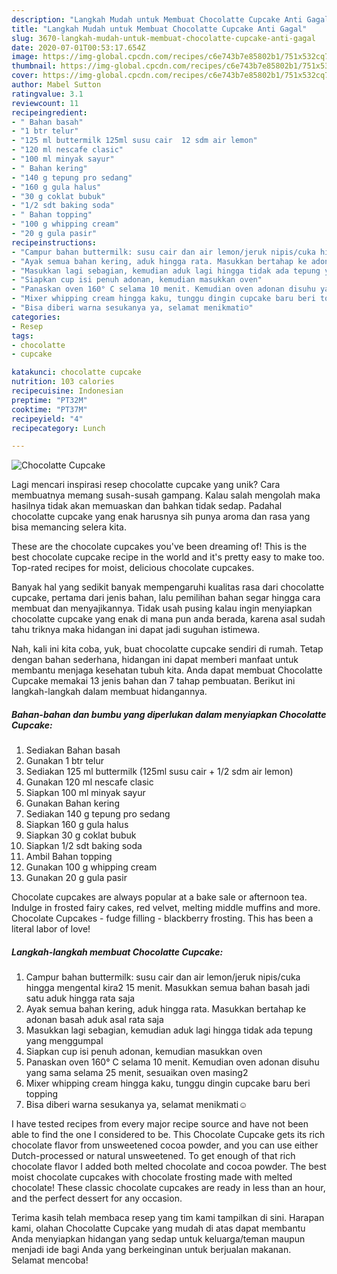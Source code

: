 ```yaml
---
description: "Langkah Mudah untuk Membuat Chocolatte Cupcake Anti Gagal"
title: "Langkah Mudah untuk Membuat Chocolatte Cupcake Anti Gagal"
slug: 3670-langkah-mudah-untuk-membuat-chocolatte-cupcake-anti-gagal
date: 2020-07-01T00:53:17.654Z
image: https://img-global.cpcdn.com/recipes/c6e743b7e85802b1/751x532cq70/chocolatte-cupcake-foto-resep-utama.jpg
thumbnail: https://img-global.cpcdn.com/recipes/c6e743b7e85802b1/751x532cq70/chocolatte-cupcake-foto-resep-utama.jpg
cover: https://img-global.cpcdn.com/recipes/c6e743b7e85802b1/751x532cq70/chocolatte-cupcake-foto-resep-utama.jpg
author: Mabel Sutton
ratingvalue: 3.1
reviewcount: 11
recipeingredient:
- " Bahan basah"
- "1 btr telur"
- "125 ml buttermilk 125ml susu cair  12 sdm air lemon"
- "120 ml nescafe clasic"
- "100 ml minyak sayur"
- " Bahan kering"
- "140 g tepung pro sedang"
- "160 g gula halus"
- "30 g coklat bubuk"
- "1/2 sdt baking soda"
- " Bahan topping"
- "100 g whipping cream"
- "20 g gula pasir"
recipeinstructions:
- "Campur bahan buttermilk: susu cair dan air lemon/jeruk nipis/cuka hingga mengental kira2 15 menit. Masukkan semua bahan basah jadi satu aduk hingga rata saja"
- "Ayak semua bahan kering, aduk hingga rata. Masukkan bertahap ke adonan basah aduk asal rata saja"
- "Masukkan lagi sebagian, kemudian aduk lagi hingga tidak ada tepung yang menggumpal"
- "Siapkan cup isi penuh adonan, kemudian masukkan oven"
- "Panaskan oven 160° C selama 10 menit. Kemudian oven adonan disuhu yang sama selama 25 menit, sesuaikan oven masing2"
- "Mixer whipping cream hingga kaku, tunggu dingin cupcake baru beri topping"
- "Bisa diberi warna sesukanya ya, selamat menikmati☺"
categories:
- Resep
tags:
- chocolatte
- cupcake

katakunci: chocolatte cupcake 
nutrition: 103 calories
recipecuisine: Indonesian
preptime: "PT32M"
cooktime: "PT37M"
recipeyield: "4"
recipecategory: Lunch

---
```



![Chocolatte Cupcake](https://img-global.cpcdn.com/recipes/c6e743b7e85802b1/751x532cq70/chocolatte-cupcake-foto-resep-utama.jpg)

Lagi mencari inspirasi resep chocolatte cupcake yang unik? Cara membuatnya memang susah-susah gampang. Kalau salah mengolah maka hasilnya tidak akan memuaskan dan bahkan tidak sedap. Padahal chocolatte cupcake yang enak harusnya sih punya aroma dan rasa yang bisa memancing selera kita.

These are the chocolate cupcakes you&#39;ve been dreaming of! This is the best chocolate cupcake recipe in the world and it&#39;s pretty easy to make too. Top-rated recipes for moist, delicious chocolate cupcakes.

Banyak hal yang sedikit banyak mempengaruhi kualitas rasa dari chocolatte cupcake, pertama dari jenis bahan, lalu pemilihan bahan segar hingga cara membuat dan menyajikannya. Tidak usah pusing kalau ingin menyiapkan chocolatte cupcake yang enak di mana pun anda berada, karena asal sudah tahu triknya maka hidangan ini dapat jadi suguhan istimewa.


Nah, kali ini kita coba, yuk, buat chocolatte cupcake sendiri di rumah. Tetap dengan bahan sederhana, hidangan ini dapat memberi manfaat untuk membantu menjaga kesehatan tubuh kita. Anda dapat membuat Chocolatte Cupcake memakai 13 jenis bahan dan 7 tahap pembuatan. Berikut ini langkah-langkah dalam membuat hidangannya.

<!--inarticleads1-->

##### Bahan-bahan dan bumbu yang diperlukan dalam menyiapkan Chocolatte Cupcake:

1. Sediakan  Bahan basah
1. Gunakan 1 btr telur
1. Sediakan 125 ml buttermilk (125ml susu cair + 1/2 sdm air lemon)
1. Gunakan 120 ml nescafe clasic
1. Siapkan 100 ml minyak sayur
1. Gunakan  Bahan kering
1. Sediakan 140 g tepung pro sedang
1. Siapkan 160 g gula halus
1. Siapkan 30 g coklat bubuk
1. Siapkan 1/2 sdt baking soda
1. Ambil  Bahan topping
1. Gunakan 100 g whipping cream
1. Gunakan 20 g gula pasir


Chocolate cupcakes are always popular at a bake sale or afternoon tea. Indulge in frosted fairy cakes, red velvet, melting middle muffins and more. Chocolate Cupcakes - fudge filling - blackberry frosting. This has been a literal labor of love! 

<!--inarticleads2-->

##### Langkah-langkah membuat Chocolatte Cupcake:

1. Campur bahan buttermilk: susu cair dan air lemon/jeruk nipis/cuka hingga mengental kira2 15 menit. Masukkan semua bahan basah jadi satu aduk hingga rata saja
1. Ayak semua bahan kering, aduk hingga rata. Masukkan bertahap ke adonan basah aduk asal rata saja
1. Masukkan lagi sebagian, kemudian aduk lagi hingga tidak ada tepung yang menggumpal
1. Siapkan cup isi penuh adonan, kemudian masukkan oven
1. Panaskan oven 160° C selama 10 menit. Kemudian oven adonan disuhu yang sama selama 25 menit, sesuaikan oven masing2
1. Mixer whipping cream hingga kaku, tunggu dingin cupcake baru beri topping
1. Bisa diberi warna sesukanya ya, selamat menikmati☺


I have tested recipes from every major recipe source and have not been able to find the one I considered to be. This Chocolate Cupcake gets its rich chocolate flavor from unsweetened cocoa powder, and you can use either Dutch-processed or natural unsweetened. To get enough of that rich chocolate flavor I added both melted chocolate and cocoa powder. The best moist chocolate cupcakes with chocolate frosting made with melted chocolate! These classic chocolate cupcakes are ready in less than an hour, and the perfect dessert for any occasion. 

Terima kasih telah membaca resep yang tim kami tampilkan di sini. Harapan kami, olahan Chocolatte Cupcake yang mudah di atas dapat membantu Anda menyiapkan hidangan yang sedap untuk keluarga/teman maupun menjadi ide bagi Anda yang berkeinginan untuk berjualan makanan. Selamat mencoba!
